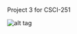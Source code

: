 Project 3 for CSCI-251

![alt tag](https://raw.githubusercontent.com/qyqzyd/Dr.Nim-Client-Server-GUI-Network-Game-Application/master/Screen%20Shot%202016-08-09%20at%2010.47.38%20AM.png)

